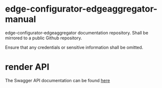 # edge-configurator-edgeaggregator-manual

edge-configurator-edgeaggregator documentation repository. Shall be mirrored to a public Github repository.

Ensure that any credentials or sensitive information shall be omitted.

# render API
The Swagger API documentation can be found [here](https://softingindustrial.github.io/edgeConfiguratorAPI-Aggregator/)
